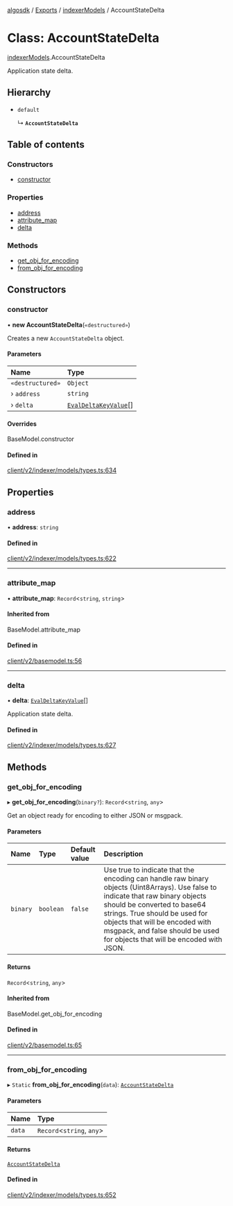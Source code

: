 [algosdk](../README.md) / [Exports](../modules.md) / [indexerModels](../modules/indexerModels.md) / AccountStateDelta

# Class: AccountStateDelta

[indexerModels](../modules/indexerModels.md).AccountStateDelta

Application state delta.

## Hierarchy

- `default`

  ↳ **`AccountStateDelta`**

## Table of contents

### Constructors

- [constructor](indexerModels.AccountStateDelta.md#constructor)

### Properties

- [address](indexerModels.AccountStateDelta.md#address)
- [attribute\_map](indexerModels.AccountStateDelta.md#attribute_map)
- [delta](indexerModels.AccountStateDelta.md#delta)

### Methods

- [get\_obj\_for\_encoding](indexerModels.AccountStateDelta.md#get_obj_for_encoding)
- [from\_obj\_for\_encoding](indexerModels.AccountStateDelta.md#from_obj_for_encoding)

## Constructors

### constructor

• **new AccountStateDelta**(`«destructured»`)

Creates a new `AccountStateDelta` object.

#### Parameters

| Name | Type |
| :------ | :------ |
| `«destructured»` | `Object` |
| › `address` | `string` |
| › `delta` | [`EvalDeltaKeyValue`](indexerModels.EvalDeltaKeyValue.md)[] |

#### Overrides

BaseModel.constructor

#### Defined in

[client/v2/indexer/models/types.ts:634](https://github.com/algorand/js-algorand-sdk/blob/13a5d73/src/client/v2/indexer/models/types.ts#L634)

## Properties

### address

• **address**: `string`

#### Defined in

[client/v2/indexer/models/types.ts:622](https://github.com/algorand/js-algorand-sdk/blob/13a5d73/src/client/v2/indexer/models/types.ts#L622)

___

### attribute\_map

• **attribute\_map**: `Record`<`string`, `string`\>

#### Inherited from

BaseModel.attribute\_map

#### Defined in

[client/v2/basemodel.ts:56](https://github.com/algorand/js-algorand-sdk/blob/13a5d73/src/client/v2/basemodel.ts#L56)

___

### delta

• **delta**: [`EvalDeltaKeyValue`](indexerModels.EvalDeltaKeyValue.md)[]

Application state delta.

#### Defined in

[client/v2/indexer/models/types.ts:627](https://github.com/algorand/js-algorand-sdk/blob/13a5d73/src/client/v2/indexer/models/types.ts#L627)

## Methods

### get\_obj\_for\_encoding

▸ **get_obj_for_encoding**(`binary?`): `Record`<`string`, `any`\>

Get an object ready for encoding to either JSON or msgpack.

#### Parameters

| Name | Type | Default value | Description |
| :------ | :------ | :------ | :------ |
| `binary` | `boolean` | `false` | Use true to indicate that the encoding can handle raw binary objects (Uint8Arrays). Use false to indicate that raw binary objects should be converted to base64 strings. True should be used for objects that will be encoded with msgpack, and false should be used for objects that will be encoded with JSON. |

#### Returns

`Record`<`string`, `any`\>

#### Inherited from

BaseModel.get\_obj\_for\_encoding

#### Defined in

[client/v2/basemodel.ts:65](https://github.com/algorand/js-algorand-sdk/blob/13a5d73/src/client/v2/basemodel.ts#L65)

___

### from\_obj\_for\_encoding

▸ `Static` **from_obj_for_encoding**(`data`): [`AccountStateDelta`](indexerModels.AccountStateDelta.md)

#### Parameters

| Name | Type |
| :------ | :------ |
| `data` | `Record`<`string`, `any`\> |

#### Returns

[`AccountStateDelta`](indexerModels.AccountStateDelta.md)

#### Defined in

[client/v2/indexer/models/types.ts:652](https://github.com/algorand/js-algorand-sdk/blob/13a5d73/src/client/v2/indexer/models/types.ts#L652)
